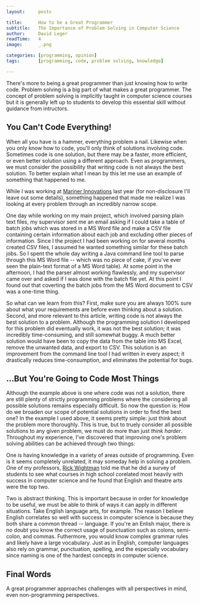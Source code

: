 ```yaml
---
layout:     posts  

title:      How to be a Great Programmer  
subtitle:   The Importance of Problem Solving in Computer Science  
author:     David Leger  
readTime:   4  
image:      _.png  

categories: [programming, opinion]  
tags:       [programming, code, problem solving, knowledge]

---
```


There's more to being a great programmer than just knowing how to write code. Problem solving is a big part of what makes a great programmer. The concept of problem solving is implicitly taught in computer science courses but it is generally left up to students to develop this essential skill without guidance from intructors. 
  
## You Can't Code Everything!

When all you have is a hammer, everything problem a nail. Likewise when you only know how to code, you'll only think of solutions involving code. Sometimes code is one solution, but there may be a faster, more efficient, or even better solution using a different approach. Even as programmers, we must consider the possibility that writing code is not always the best solution. To better explain what I mean by this let me use an example of something that happened to me. 

While I was working at [Mariner Innovations](http://www.marinerinnovation.com) last year (for non-disclosure I'll leave out some details), something happened that made me realize I was looking at every problem through an incredibly narrow scope.

One day while working on my main project, which involved parsing plain text files, my supervisor sent me an email asking if I could take a table of batch jobs which was stored in a MS Word file and make a CSV file containing certain information about each job and excluding other pieces of information. Since I the project I had been working on for several months created CSV files, I assumed he wanted something similar for these batch jobs. So I spent the whole day writing a Java command line tool to parse through this MS Word file -- which was no piece of cake, if you've ever seen the plain-text format of a MS Word table). At some point in the afternoon, I had the parser almost working flawlessly, and my supervisor came over and asked if I was done with the batch file yet. At this point I found out that coverting the batch jobs from the MS Word document to CSV was a one-time thing.

So what can we learn from this? First, make sure you are always 100% sure about what your requirements are before even thinking about a solution. Second, and more relevant to this article, writing code is not always the best solution to a problem. Although the programming solution I developed for this problem did eventually work, it was not the best solution; it was incredibly time-consuming, and still somewhat buggy. A much better  solution would have been to copy the data from the table into MS Excel, remove the unwanted data, and export to CSV. This solution is an improvement from the command line tool I had written in every aspect; it drastically reduces time-consumption, and eliminates the potential for bugs.

## ...But You're Going to Code Most Things

Although the example above is one where code was not a solution, there are still plenty of strictly programming problems where the considering all possible solutions remains especially difficult. So now the question is: How do we broaden our scope of potential solutions in order to find the best one? In the example I used above, it seems pretty simple: just think about the problem more thoroughly. This is true, but to truely consider all possible solutions to any given problem, we must do more than just *think harder*. Throughout my experience, I've discovered that improving one's problem solving abilities can be achieved through two things:

One is having knowledge in a variety of areas outside of programming. Even is it seems completely unrelated, it may someday help in solving a problem. One of my professors, [Rick Wightman]() told me that he did a survey of students to see what courses in high school corelated most heavily with success in computer science and he found that English and theatre arts were the top two.

Two is abstract thinking. This is important because in order for knowledge to be useful, we must be able to think of ways it can apply in different situations. Take English language arts, for example. The reason I believe English correlates so well with success in computer science is because they both share a common thread -- language. If you're an Enlish major, there is no doubt you know the correct usage of punctuation such as colons, semi-colon, and commas. Futhermore, you would know complex grammar rules and likely have a large vocabulary. Just as in English, computer languages also rely on grammar, punctuation, spelling, and the especially vocabulary since naming is one of the hardest concepts in computer science.

## Final Words

A great programmer approaches challenges with all perspectives in mind, even non-programming perspectives. 